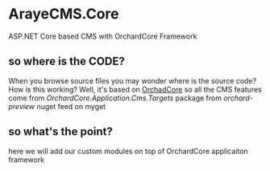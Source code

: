 # ArayeCMS.Core
ASP.NET Core based CMS with OrchardCore Framework

## so where is the CODE?
When you browse source files you may wonder where is the source code? How is this working? 
Well, it's based on [OrchadCore](https://github.com/OrchardCMS/OrchardCore) so all the CMS features come from *OrchardCore.Application.Cms.Targets* package from *orchard-preview* nuget feed on myget

## so what's the point?
here we will add our custom modules on top of OrchardCore applicaiton framework
